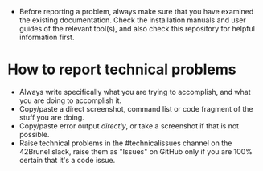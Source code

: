 
* Before reporting a problem, always make sure that you have examined the existing documentation. Check the installation manuals and user guides of the relevant tool(s), and also check this repository for helpful information first.

# How to report technical problems

* Always write specifically what you are trying to accomplish, and what you are doing to accomplish it.
* Copy/paste a direct screenshot, command list or code fragment of the stuff you are doing.
* Copy/paste error output *directly*, or take a screenshot if that is not possible.
* Raise technical problems in the #technicalissues channel on the 42Brunel slack, raise them as "Issues" on GitHub only if you are 100% certain that it's a code issue.
